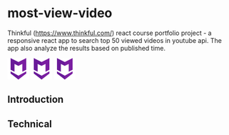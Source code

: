 # most-view-video
Thinkful (https://www.thinkful.com/) react course portfolio project - a responsive react app to search top 50 viewed videos in youtube api. The app also analyze the results based on published time.

![alt text](https://github.com/adam-p/markdown-here/raw/master/src/common/images/icon48.png "Logo Title Text 1")
![alt text](https://github.com/adam-p/markdown-here/raw/master/src/common/images/icon48.png "Logo Title Text 1")
![alt text](https://github.com/adam-p/markdown-here/raw/master/src/common/images/icon48.png "Logo Title Text 1")

## Introduction

## Technical
